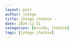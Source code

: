 ```yaml
---
layout: post
author: jotego
title: jotego.jtmikie - 
date: 2024-12-31
categories: [Arcade, jtmikie]
tags: [jotego.jtmikie]
---
```


